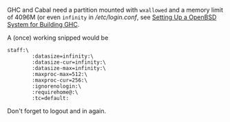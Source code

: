 GHC and Cabal need a partition mounted with `wxallowed` and a memory limit of
4096M (or even `infinity` in */etc/login.conf*, see
[Setting Up a OpenBSD System for Building GHC](https://gitlab.haskell.org/ghc/ghc/wikis/building/preparation/openbsd).

A (once) working snipped would be

	staff:\
	        :datasize=infinity:\
	        :datasize-cur=infinity:\
	        :datasize-max=infinity:\
	        :maxproc-max=512:\
	        :maxproc-cur=256:\
	        :ignorenologin:\
	        :requirehome@:\
	        :tc=default:

Don't forget to logout and in again.
